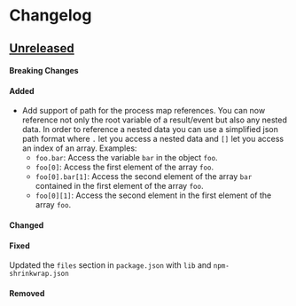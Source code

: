 # Changelog

## [Unreleased](https://github.com/mesg-foundation/js-sdk/releases/tag/vX.X.X)


#### Breaking Changes
#### Added

- Add support of path for the process map references. You can now reference not only the root variable of a result/event but also any nested data.
In order to reference a nested data you can use a simplified json path format where `.` let you access a nested data and `[]` let you access an index of an array.
Examples:
  - `foo.bar`: Access the variable `bar` in the object `foo`.
  - `foo[0]`: Access the first element of the array `foo`.
  - `foo[0].bar[1]`: Access the second element of the array `bar` contained in the first element of the array `foo`.
  - `foo[0][1]`: Access the second element in the first element of the array `foo`.

#### Changed
#### Fixed

Updated the `files` section in `package.json` with `lib` and `npm-shrinkwrap.json`

#### Removed
